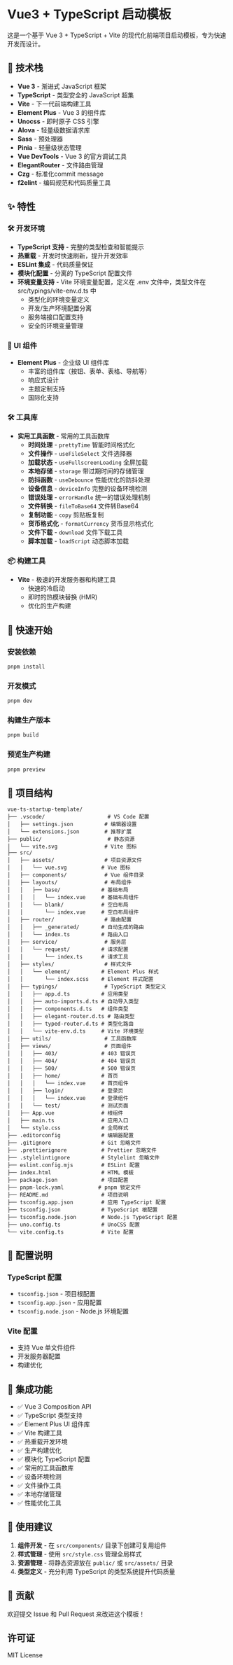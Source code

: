 # Vue3 + TypeScript 启动模板

这是一个基于 Vue 3 + TypeScript + Vite 的现代化前端项目启动模板，专为快速开发而设计。

## 🚀 技术栈

- **Vue 3** - 渐进式 JavaScript 框架
- **TypeScript** - 类型安全的 JavaScript 超集
- **Vite** - 下一代前端构建工具
- **Element Plus** - Vue 3 的组件库
- **Unocss** - 即时原子 CSS 引擎
- **Alova** - 轻量级数据请求库
- **Sass** - 预处理器
- **Pinia** - 轻量级状态管理
- **Vue DevTools** - Vue 3 的官方调试工具
- **ElegantRouter** - 文件路由管理
- **Czg** - 标准化commit message
- **f2elint** - 编码规范和代码质量工具

## ✨ 特性

### 🛠️ 开发环境

- **TypeScript 支持** - 完整的类型检查和智能提示
- **热重载** - 开发时快速刷新，提升开发效率
- **ESLint 集成** - 代码质量保证
- **模块化配置** - 分离的 TypeScript 配置文件
- **环境变量支持** - Vite 环境变量配置，定义在 .env 文件中，类型文件在src/typings/vite-env.d.ts 中
  - 类型化的环境变量定义
  - 开发/生产环境配置分离
  - 服务端接口配置支持
  - 安全的环境变量管理

### 🎨 UI 组件

- **Element Plus** - 企业级 UI 组件库
  - 丰富的组件库（按钮、表单、表格、导航等）
  - 响应式设计
  - 主题定制支持
  - 国际化支持

### 🛠️ 工具库

- **实用工具函数** - 常用的工具函数库
  - **时间处理** - `prettyTime` 智能时间格式化
  - **文件操作** - `useFileSelect` 文件选择器
  - **加载状态** - `useFullscreenLoading` 全屏加载
  - **本地存储** - `storage` 带过期时间的存储管理
  - **防抖函数** - `useDebounce` 性能优化的防抖处理
  - **设备信息** - `deviceInfo` 完整的设备环境检测
  - **错误处理** - `errorHandle` 统一的错误处理机制
  - **文件转换** - `fileToBase64` 文件转Base64
  - **复制功能** - `copy` 剪贴板复制
  - **货币格式化** - `formatCurrency` 货币显示格式化
  - **文件下载** - `download` 文件下载工具
  - **脚本加载** - `loadScript` 动态脚本加载

### 📦 构建工具

- **Vite** - 极速的开发服务器和构建工具
  - 快速的冷启动
  - 即时的热模块替换 (HMR)
  - 优化的生产构建

## 🚀 快速开始

### 安装依赖

```bash
pnpm install
```

### 开发模式

```bash
pnpm dev
```

### 构建生产版本

```bash
pnpm build
```

### 预览生产构建

```bash
pnpm preview
```

## 📁 项目结构

```plain text
vue-ts-startup-template/
├── .vscode/                    # VS Code 配置
│   ├── settings.json          # 编辑器设置
│   └── extensions.json        # 推荐扩展
├── public/                     # 静态资源
│   └── vite.svg               # Vite 图标
├── src/
│   ├── assets/                # 项目资源文件
│   │   └── vue.svg           # Vue 图标
│   ├── components/            # Vue 组件目录
│   ├── layouts/               # 布局组件
│   │   ├── base/             # 基础布局
│   │   │   └── index.vue     # 基础布局组件
│   │   └── blank/            # 空白布局
│   │       └── index.vue     # 空白布局组件
│   ├── router/                # 路由配置
│   │   ├── _generated/       # 自动生成的路由
│   │   └── index.ts          # 路由入口
│   ├── service/               # 服务层
│   │   └── request/          # 请求配置
│   │       └── index.ts      # 请求工具
│   ├── styles/                # 样式文件
│   │   └── element/          # Element Plus 样式
│   │       └── index.scss    # Element 样式配置
│   ├── typings/               # TypeScript 类型定义
│   │   ├── app.d.ts          # 应用类型
│   │   ├── auto-imports.d.ts # 自动导入类型
│   │   ├── components.d.ts   # 组件类型
│   │   ├── elegant-router.d.ts # 路由类型
│   │   ├── typed-router.d.ts # 类型化路由
│   │   └── vite-env.d.ts     # Vite 环境类型
│   ├── utils/                 # 工具函数库
│   ├── views/                 # 页面组件
│   │   ├── 403/              # 403 错误页
│   │   ├── 404/              # 404 错误页
│   │   ├── 500/              # 500 错误页
│   │   ├── home/             # 首页
│   │   │   └── index.vue     # 首页组件
│   │   ├── login/            # 登录页
│   │   │   └── index.vue     # 登录组件
│   │   └── test/             # 测试页面
│   ├── App.vue               # 根组件
│   ├── main.ts               # 应用入口
│   └── style.css             # 全局样式
├── .editorconfig             # 编辑器配置
├── .gitignore                # Git 忽略文件
├── .prettierignore           # Prettier 忽略文件
├── .stylelintignore          # Stylelint 忽略文件
├── eslint.config.mjs         # ESLint 配置
├── index.html                # HTML 模板
├── package.json              # 项目配置
├── pnpm-lock.yaml           # pnpm 锁定文件
├── README.md                 # 项目说明
├── tsconfig.app.json         # 应用 TypeScript 配置
├── tsconfig.json             # TypeScript 根配置
├── tsconfig.node.json        # Node.js TypeScript 配置
├── uno.config.ts             # UnoCSS 配置
└── vite.config.ts            # Vite 配置
```

## 🔧 配置说明

### TypeScript 配置

- `tsconfig.json` - 项目根配置
- `tsconfig.app.json` - 应用配置
- `tsconfig.node.json` - Node.js 环境配置

### Vite 配置

- 支持 Vue 单文件组件
- 开发服务器配置
- 构建优化

## 🎯 集成功能

- ✅ Vue 3 Composition API
- ✅ TypeScript 类型支持
- ✅ Element Plus UI 组件库
- ✅ Vite 构建工具
- ✅ 热重载开发环境
- ✅ 生产构建优化
- ✅ 模块化 TypeScript 配置
- ✅ 常用的工具函数库
- ✅ 设备环境检测
- ✅ 文件操作工具
- ✅ 本地存储管理
- ✅ 性能优化工具

## 📝 使用建议

1. **组件开发** - 在 `src/components/` 目录下创建可复用组件
2. **样式管理** - 使用 `src/style.css` 管理全局样式
3. **资源管理** - 将静态资源放在 `public/` 或 `src/assets/` 目录
4. **类型定义** - 充分利用 TypeScript 的类型系统提升代码质量

## 🤝 贡献

欢迎提交 Issue 和 Pull Request 来改进这个模板！

## 许可证

MIT License

